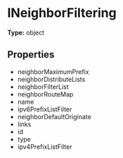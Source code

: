 # INeighborFiltering


**Type:** object

## Properties
* neighborMaximumPrefix
* neighborDistributeLists
* neighborFilterList
* neighborRouteMap
* name
* ipv6PrefixListFilter
* neighborDefaultOriginate
* links
* id
* type
* ipv4PrefixListFilter
